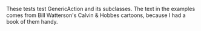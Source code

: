 These tests test GenericAction and its subclasses.  The text in the examples comes from Bill Watterson's Calvin & Hobbes cartoons, because I had a book of them handy.


